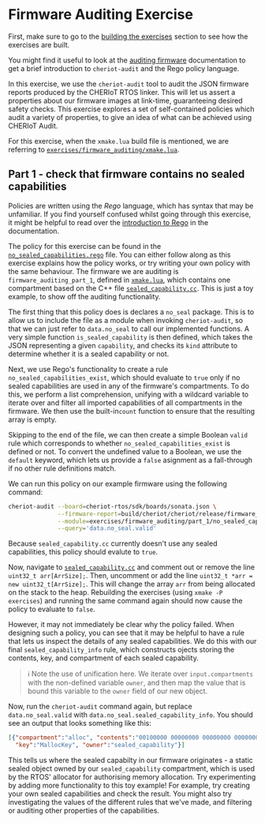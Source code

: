 <!--
Copyright lowRISC Contributors.
SPDX-License-Identifier: Apache-2.0
-->
# Firmware Auditing Exercise

First, make sure to go to the [building the exercises][] section to see how the exercises are built.

[building the exercises]: ../README.md#building-the-exercises

You might find it useful to look at the [auditing firmware][] documentation to get a brief introduction to `cheriot-audit` and the Rego policy language.

[auditing firmware]: ../../doc/auditing-firmware.md

In this exercise, we use the `cheriot-audit` tool to audit the JSON firmware reports produced by the CHERIoT RTOS linker.
This will let us assert a properties about our firmware images at link-time, guaranteeing desired safety checks.
This exercise explores a set of self-contained policies which audit a variety of properties, to give an idea of what can be achieved using CHERIoT Audit.

For this exercise, when the `xmake.lua` build file is mentioned, we are referring to [`exercises/firmware_auditing/xmake.lua`][].

[`exercises/firmware_auditing/xmake.lua`]: ../../exercises/firmware_auditing/xmake.lua

## Part 1 - check that firmware contains no sealed capabilities

Policies are written using the *Rego* language, which has syntax that may be unfamiliar.
If you find yourself confused whilst going through this exercise, it might be helpful to read over the [introduction to Rego][] in the documentation.

[introduction to Rego]: ../../doc/auditing-firmware.md#a-quick-introduction-to-rego

The policy for this exercise can be found in the [`no_sealed_capabilities.rego`][] file.
You can either follow along as this exercise explains how the policy works, or try writing your own policy with the same behaviour.
The firmware we are auditing is `firmware_auditing_part_1`, defined in [`xmake.lua`][], which contains one compartment based on the C++ file [`sealed_capability.cc`][].
This is just a toy example, to show off the auditing functionality.

[`no_sealed_capabilities.rego`]:  ../../exercises/firmware_auditing/part_1/no_sealed_capabilities.rego
[`xmake.lua`]: ../../exercises/firmware_auditing/xmake.lua
[`sealed_capability.cc`]:  ../../exercises/firmware_auditing/part_1/sealed_capability.cc

The first thing that this policy does is declares a `no_seal` package.
This is to allow us to include the file as a module when invoking `cheriot-audit`, so that we can just refer to `data.no_seal` to call our implemented functions.
A very simple function `is_sealed_capability` is then defined, which takes the JSON representing a given `capability`, and checks its `kind` attribute to determine whether it is a sealed capability or not.

Next, we use Rego's functionality to create a rule `no_sealed_capabilities_exist`, which should evaluate to `true` only if no sealed capabilities are used in any of the firmware's compartments.
To do this, we perform a list comprehension, unifying with a wildcard variable to iterate over and filter all imported capabilities of all compartments in the firmware.
We then use the built-in`count` function to ensure that the resulting array is empty.

Skipping to the end of the file, we can then create a simple Boolean `valid` rule which corresponds to whether `no_sealed_capabilities_exist` is defined or not.
To convert the undefined value to a Boolean, we use the `default` keyword, which lets us provide a `false` asignment as a fall-through if no other rule definitions match.

We can run this policy on our example firmware using the following command:

```sh
cheriot-audit --board=cheriot-rtos/sdk/boards/sonata.json \
              --firmware-report=build/cheriot/cheriot/release/firmware_auditing_part_1.json \
              --module=exercises/firmware_auditing/part_1/no_sealed_capabilities.rego \
              --query='data.no_seal.valid'
```

Because `sealed_capability.cc` currently doesn't use any sealed capabilities, this policy should evalute to `true`.

Now, navigate to [`sealed_capability.cc`][] and comment out or remove the line `uint32_t arr[ArrSize];`.
Then, uncomment or add the line `uint32_t *arr = new uint32_t[ArrSize];`.
This will change the array `arr` from being allocated on the stack to the heap.
Rebuilding the exercises (using `xmake -P exercises`) and running the same command again should now cause the policy to evaluate to `false`.

[`sealed_capability.cc`]: ../../exercises/firmware_auditing/part_1/sealed_capability.cc

However, it may not immediately be clear why the policy failed.
When designing such a policy, you can see that it may be helpful to have a rule that lets us inspect the details of any sealed capabilities.
We do this with our final `sealed_capability_info` rule, which constructs ojects storing the contents, key, and compartment of each sealed capability.

> ℹ️ Note the use of unification here.
> We iterate over `input.compartments` with the non-defined variable `owner`, and then map the value that is bound this variable to the `owner` field of our new object.

Now, run the `cheriot-audit` command again, but replace `data.no_seal.valid` with `data.no_seal.sealed_capability_info`.
You should see an output that looks something like this:

```json
[{"compartment":"alloc", "contents":"00100000 00000000 00000000 00000000 00000000 00000000",
  "key":"MallocKey", "owner":"sealed_capability"}]
```

This tells us where the sealed capabilty in our firmware originates - a static sealed object owned by our `sealed_capability` compartment, which is used by the RTOS' allocator for authorising memory allocation.
Try experimenting by adding more functionality to this toy example!
For example, try creating your own sealed capabilities and check the result.
You might also try investigating the values of the different rules that we've made, and filtering or auditing other properties of the capabilities.
